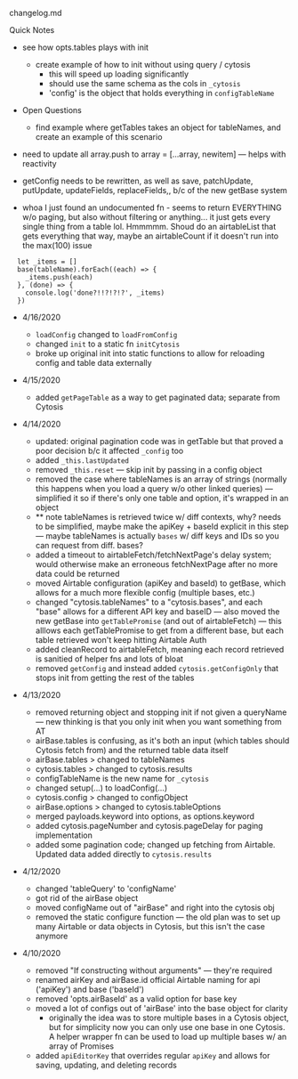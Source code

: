 changelog.md


Quick Notes
- see how opts.tables plays with init
	- create example of how to init without using query / cytosis
		- this will speed up loading significantly
		- should use the same schema as the cols in `_cytosis`
		- 'config' is the object that holds everything in `configTableName`
- Open Questions
	- find example where getTables takes an object for tableNames, and create an example of this scenario
- need to update all array.push to array = [...array, newitem] — helps with reactivity
- getConfig needs to be rewritten, as well as save, patchUpdate, putUpdate, updateFields, replaceFields,, b/c of the new getBase system

- whoa I just found an undocumented fn - seems to return EVERYTHING w/o paging, but also without filtering or anything... it just gets every single thing from a table lol. Hmmmmm. Shoud do an airtableList that gets everything that way, maybe an airtableCount if it doesn't run into the max(100) issue
```
  let _items = []
  base(tableName).forEach((each) => {
    _items.push(each)
  }, (done) => {
    console.log('done?!!?!?!?', _items)
  })
```






- 4/16/2020
	- `loadConfig` changed to `loadFromConfig` 
	- changed `init` to a static fn `initCytosis`
	- broke up original init into static functions to allow for reloading config and table data externally

- 4/15/2020
	- added `getPageTable` as a way to get paginated data; separate from Cytosis


- 4/14/2020
	- updated: original pagination code was in getTable but that proved a poor decision b/c it affected `_config` too
	- added `_this.lastUpdated` 
	- removed `_this.reset` — skip init by passing in a config object
	- removed the case where tableNames is an array of strings (normally this happens when you load a query w/o other linked queries) — simplified it so if there's only one table and option, it's wrapped in an object
	- ** note tableNames is retrieved twice w/ diff contexts, why? needs to be simplified, maybe make the apiKey + baseId explicit in this step — maybe tableNames is actually `bases` w/ diff keys and IDs so you can request from diff. bases?
	- added a timeout to airtableFetch/fetchNextPage's delay system; would otherwise make an erroneous fetchNextPage after no more data could be returned
	- moved Airtable configuration (apiKey and baseId) to getBase, which allows for a much more flexible config (multiple bases, etc.)
	- changed "cytosis.tableNames" to a "cytosis.bases", and each "base" allows for a different API key and baseID — also moved the new getBase into `getTablePromise` (and out of airtableFetch) — this alllows each getTablePromise to get from a different base, but each table retrieved won't keep hitting Airtable Auth
	- added cleanRecord to airtableFetch, meaning each record retrieved is sanitied of helper fns and lots of bloat
	- removed `getConfig` and instead added `cytosis.getConfigOnly` that stops init from getting the rest of the tables

- 4/13/2020
	- removed returning object and stopping init if not given a queryName — new thinking is that you only init when you want something from AT
	- airBase.tables is confusing, as it's both an input (which tables should Cytosis fetch from) and the returned table data itself
	- airBase.tables > changed to tableNames
	- cytosis.tables > changed to cytosis.results
	- configTableName is the new name for `_cytosis`
	- changed setup(...) to loadConfig(...)
	- cytosis.config > changed to configObject
	- airBase.options > changed to cytosis.tableOptions
	- merged payloads.keyword into options, as options.keyword
	- added cytosis.pageNumber and cytosis.pageDelay for paging implementation
	- added some pagination code; changed up fetching from Airtable. Updated data added directly to `cytosis.results`

- 4/12/2020
	- changed 'tableQuery' to 'configName'
	- got rid of the airBase object
	- moved configName out of "airBase" and right into the cytosis obj
	- removed the static configure function — the old plan was to set up many Airtable or data objects in Cytosis, but this isn't the case anymore

- 4/10/2020
	- removed "If constructing without arguments" — they're required
	- renamed airKey and airBase.id official Airtable naming for api ('apiKey') and base ('baseId')
	- removed 'opts.airBaseId' as a valid option for base key
	- moved a lot of configs out of 'airBase' into the base object for clarity
		- originally the idea was to store multiple bases in a Cytosis object, but for simplicity now you can only use one base in one Cytosis. A helper wrapper fn can be used to load up multiple bases w/ an array of Promises
	- added `apiEditorKey` that overrides regular `apiKey` and allows for saving, updating, and deleting records 







